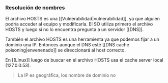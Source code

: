 ### Resolución de nombres
El archivo HOSTS es una [[Vulnerabilidad|vulnerabilidad]], ya que alguien podría acceder al equipo y modificarla. El SO utiliza primero el archivo HOSTS y luego si no lo encuentra pregunta a un servidor [[DNS]].

También el archivo HOSTS es una herramienta ya que podemos fijar a un dominio una IP. Entonces aunque el DNS esté [[DNS cache poisoning|envenenado]] se direccionará al host correcto.

En [[Linux]] luego de buscar en el archivo HOSTS usa el cache server local (127.0.0.53).

> La IP es geográfica, los nombre de dominio no

